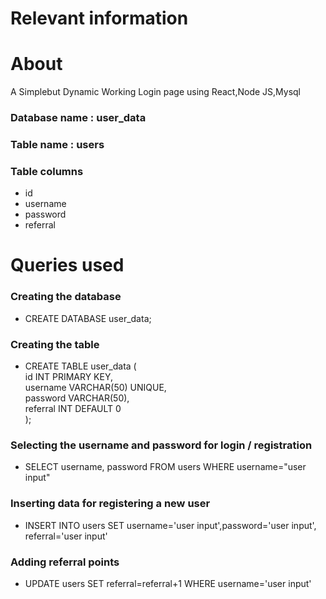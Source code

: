 # Relevant information
# About
A Simplebut Dynamic Working Login page using React,Node JS,Mysql

### Database name : user_data

### Table name : users

### Table columns

- id
- username
- password
- referral

# Queries used

### Creating the database

- CREATE DATABASE user_data;

### Creating the table

- CREATE TABLE user_data ( <br />
  id INT PRIMARY KEY, <br />
  username VARCHAR(50) UNIQUE, <br />
  password VARCHAR(50), <br />
  referral INT DEFAULT 0 <br />
  );

### Selecting the username and password for login / registration

- SELECT username, password FROM users WHERE username="user input"

### Inserting data for registering a new user

- INSERT INTO users SET username='user input',password='user input', referral='user input'

### Adding referral points

- UPDATE users SET referral=referral+1 WHERE username='user input'
